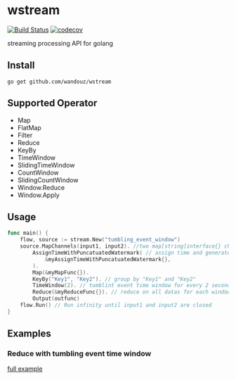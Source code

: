 # wstream
[![Build Status](https://travis-ci.org/wandouz/wstream.svg?branch=master)](https://travis-ci.org/wandouz/wstream)
[![codecov](https://codecov.io/gh/wandouz/wstream/branch/master/graph/badge.svg)](https://codecov.io/gh/wandouz/wstream)

streaming processing API for golang

## Install
``` console
go get github.com/wandouz/wstream
```

## Supported Operator

* Map
* FlatMap
* Filter
* Reduce
* KeyBy
* TimeWindow
* SlidingTimeWindow
* CountWindow
* SlidingCountWindow
* Window.Reduce
* Window.Apply

## Usage

```go
func main() {
    flow, source := stream.New("tumbling_event_window")
    source.MapChannels(input1, input2). //two map[string]interface{} channels as input
        AssignTimeWithPuncatuatedWatermark( // assign time and generate watermark
            &myAssignTimeWithPuncatuatedWatermark{},
        ).
        Map(&myMapFunc{}).
        KeyBy("Key1", "Key2"). // group by "Key1" and "Key2"
        TimeWindow(2). // tumblint event time window for every 2 seconds
        Reduce(&myReduceFunc{}). // reduce on all datas for each window
        Output(outfunc)
    flow.Run() // Run infinity until input1 and input2 are closed
}
```

## Examples

### Reduce with tumbling event time window

[full example](examples/windows/tumbling_time_window.go)
